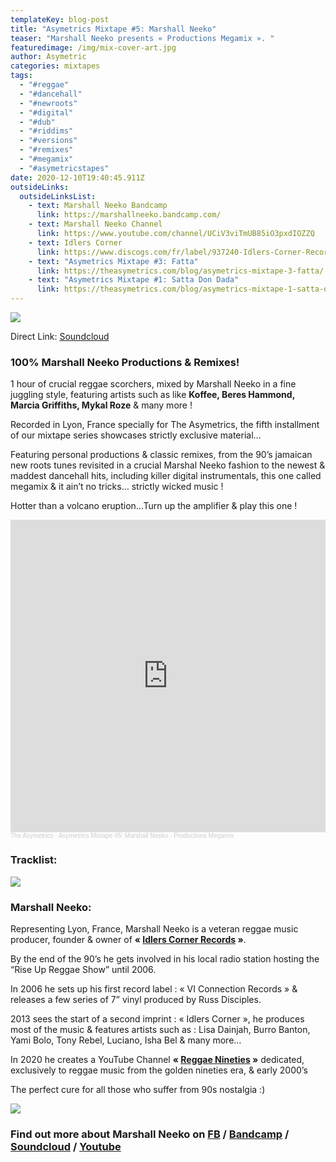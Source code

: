 ```yaml
---
templateKey: blog-post
title: "Asymetrics Mixtape #5: Marshall Neeko"
teaser: "Marshall Neeko presents « Productions Megamix ». "
featuredimage: /img/mix-cover-art.jpg
author: Asymetric
categories: mixtapes
tags:
  - "#reggae"
  - "#dancehall"
  - "#newroots"
  - "#digital"
  - "#dub"
  - "#riddims"
  - "#versions"
  - "#remixes"
  - "#megamix"
  - "#asymetricstapes"
date: 2020-12-10T19:40:45.911Z
outsideLinks:
  outsideLinksList:
    - text: Marshall Neeko Bandcamp
      link: https://marshallneeko.bandcamp.com/
    - text: Marshall Neeko Channel
      link: https://www.youtube.com/channel/UCiV3viTmUB85iO3pxdIOZZQ
    - text: Idlers Corner
      link: https://www.discogs.com/fr/label/937240-Idlers-Corner-Records
    - text: "Asymetrics Mixtape #3: Fatta"
      link: https://theasymetrics.com/blog/asymetrics-mixtape-3-fatta/
    - text: "Asymetrics Mixtape #1: Satta Don Dada"
      link: https://theasymetrics.com/blog/asymetrics-mixtape-1-satta-don-dada/
---
```

![](/img/mix-cover-art-small.jpg)

Direct Link: [Soundcloud](https://soundcloud.com/the-asymetrics/asymetrics-mixtape-5-marshall-neeko-productions-megamix)

### 100% Marshall Neeko Productions & Remixes!

1 hour of crucial reggae scorchers, mixed by Marshall Neeko in a fine juggling style, featuring artists such as like **Koffee, Beres Hammond, Marcia Griffiths, Mykal Roze** & many more !

Recorded in Lyon, France specially for The Asymetrics, the fifth installment of our mixtape series showcases strictly exclusive material…

Featuring personal productions & classic remixes, from the 90’s jamaican new roots tunes revisited in a crucial Marshal Neeko fashion to the newest & maddest dancehall hits, including killer digital instrumentals, this one called megamix & it ain’t no tricks… strictly wicked music !

Hotter than a volcano eruption…Turn up the amplifier & play this one !

<iframe width="100%" height="500" scrolling="no" frameborder="no" allow="autoplay" src="https://w.soundcloud.com/player/?url=https%3A//api.soundcloud.com/tracks/945181885&color=%23ff5500&auto_play=false&hide_related=false&show_comments=true&show_user=true&show_reposts=false&show_teaser=true&visual=true"></iframe><div style="font-size: 10px; color: #cccccc;line-break: anywhere;word-break: normal;overflow: hidden;white-space: nowrap;text-overflow: ellipsis; font-family: Interstate,Lucida Grande,Lucida Sans Unicode,Lucida Sans,Garuda,Verdana,Tahoma,sans-serif;font-weight: 100;"><a href="https://soundcloud.com/the-asymetrics" title="The Asymetrics" target="_blank" style="color: #cccccc; text-decoration: none;">The Asymetrics</a> · <a href="https://soundcloud.com/the-asymetrics/asymetrics-mixtape-5-marshall-neeko-productions-megamix" title="Asymetrics Mixtape #5: Marshall Neeko - Productions Megamix" target="_blank" style="color: #cccccc; text-decoration: none;">Asymetrics Mixtape #5: Marshall Neeko - Productions Megamix</a></div>

### Tracklist:

![](/img/neeko-mix-cover-back.jpg)

### Marshall Neeko:

Representing Lyon, France, Marshall Neeko is a veteran reggae music producer, founder & owner of **« [Idlers Corner Records](https://www.discogs.com/fr/label/937240-Idlers-Corner-Records) »**.

By the end of the 90’s he gets involved in his local radio station hosting the “Rise Up Reggae Show” until 2006.

In 2006 he sets up his first record label : « VI Connection Records » & releases a few series of 7” vinyl produced by Russ Disciples.

2013 sees the start of a second imprint : « Idlers Corner », he produces most of the music & features artists such as : Lisa Dainjah, Burro Banton, Yami Bolo, Tony Rebel, Luciano, Isha Bel & many more…

In 2020 he creates a YouTube Channel **« [Reggae Nineties](https://www.youtube.com/channel/UCl_hsFoWsnZDWQy4nM0oMRg) »** dedicated, exclusively to reggae music from the golden nineties era, & early 2000’s 

The perfect cure for all those who suffer from 90s nostalgia :)

![](/img/idlers-corner.jpg)

### Find out more about Marshall Neeko on [FB](https://www.facebook.com/marshallneeko1) / [](https://marshallneeko.bandcamp.com/)[Bandcamp](https://marshallneeko.bandcamp.com/) / [Soundcloud](https://soundcloud.com/marshall-neeko) / [Youtube](https://www.youtube.com/channel/UCiV3viTmUB85iO3pxdIOZZQ)